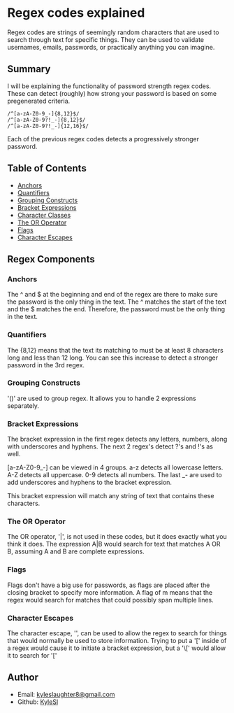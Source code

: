 # Regex codes explained

Regex codes are strings of seemingly random characters that are used to search through text for specific things. They can be used to validate usernames, emails, passwords, or practically anything you can imagine.

## Summary

I will be explaining the functionality of password strength regex codes. These can detect (roughly) how strong your password is based on some pregenerated criteria.
```
/^[a-zA-Z0-9_-]{8,12}$/
/^[a-zA-Z0-9?!_-]{8,12}$/
/^[a-zA-Z0-9?!_-]{12,16}$/
```
Each of the previous regex codes detects a progressively stronger password.

## Table of Contents

- [Anchors](#anchors)
- [Quantifiers](#quantifiers)
- [Grouping Constructs](#grouping-constructs)
- [Bracket Expressions](#bracket-expressions)
- [Character Classes](#character-classes)
- [The OR Operator](#the-or-operator)
- [Flags](#flags)
- [Character Escapes](#character-escapes)

## Regex Components

### Anchors
The ^ and \$ at the beginning and end of the regex are there to make sure the password is the only thing in the text. The ^ matches the start of the text and the \$ matches the end. Therefore, the password must be the only thing in the text.

### Quantifiers
The {8,12} means that the text its matching to must be at least 8 characters long and less than 12 long. You can see this increase to detect a stronger password in the 3rd regex. 

### Grouping Constructs
'()' are used to group regex. It allows you to handle 2 expressions separately. 

### Bracket Expressions
The bracket expression in the first regex detects any letters, numbers, along with underscores and hyphens. The next 2 regex's detect ?'s and !'s as well.  
  

\[a-zA-Z0-9_-\] can be viewed in 4 groups. a-z detects all lowercase letters. A-Z detects all uppercase. 0-9 detects all numbers. The last _- are used to add underscores and hyphens to the bracket expression.  
  
  This bracket expression will match any string of text that contains these characters.

### The OR Operator
The OR operator, '|', is not used in these codes, but it does exactly what you think it does. The expression A|B would search for text that matches A OR B, assuming A and B are complete expressions.

### Flags
Flags don't have a big use for passwords, as flags are placed after the closing bracket to specify more information. A flag of m means that the regex would search for matches that could possibly span multiple lines.

### Character Escapes
The character escape, '\', can be used to allow the regex to search for things that would normally be used to store information. Trying to put a '\[' inside of a regex would cause it to initiate a bracket expression, but a '\\[' would allow it to search for '\['

## Author

 - Email: kyleslaughter8@gmail.com
 - Github: [KyleSl](https://github.com/KyleSl)
